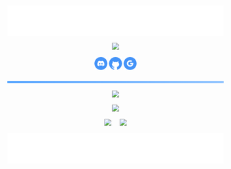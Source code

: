 <p align='center'><img src="resources/top.svg"></p>

<p align='center'>
  <img src="https://readme-typing-svg.demolab.com/?font=Fira+Code&size=24&pause=1000&color=4493F8&center=true&random=false&width=500&height=35&lines=Bienvenido+a+mi+perfil;Soy+FabriDevelope;Baterista+%7C+Programador+%7C+CEO+de+nudp">
</p>

<p align='center'>
  <a href="https://discordapp.com/users/798503509522645012/"><img src="resources/discord.svg" width="30" height="30"></a>
  <a href="https://github.com/FabriDevelope"><img src="resources/github.svg" width="30" height="30"></a>
  <a href="https://nudp.netlify.app/"><img src="resources/google.svg" width="30" height="30"></a>
</p>

<p align='center'><img src="resources/line.svg" width="750" ></p>

<p align='center'>
  <img src="https://github-widgetbox.vercel.app/api/profile?username=FabriDevelope&data=followers,repositories,stars,commits&theme=nautilus" width="800">
</p>

<p align='center'>
  <img src="https://github-widgetbox.vercel.app/api/skills?languages=python,html,css,js&theme=nautilus" width="800">
</p>

<p align='center'>
  <img src="https://github-readme-stats.vercel.app/api/?username=FabriDevelope&rank_icon=github&show_icons=true&hide_rank=true&theme=tokyonight&border_color=162238&bg_color=162238&text_color=BFBFBF&title_color=EAB622&border_radius=15" height="200">
  &nbsp;&nbsp;&nbsp;
  <img src="https://github-readme-stats.vercel.app/api/top-langs/?username=FabriDevelope&layout=donut&theme=tokyonight&border_color=162238&bg_color=162238&text_color=BFBFBF&title_color=EAB622&border_radius=15" height="200">
</p>

<p align='center'><img src="resources/bottom.svg"></p>
